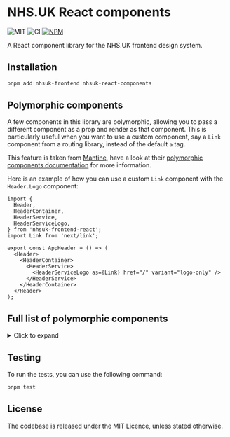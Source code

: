 # NHS.UK React components

![MIT](https://img.shields.io/badge/License-MIT-green?style=flat-square)
![CI](https://img.shields.io/github/actions/workflow/status/NHSDigital/nhsuk-react-components/build-test.yml?style=flat-square&label=Build%20and%20test)
<a href="https://www.npmjs.com/package/nhsuk-react-components">
![NPM](https://img.shields.io/npm/v/nhsuk-react-components?style=flat-square&label=Version)
</a>

A React component library for the NHS.UK frontend design system.

## Installation

```bash
pnpm add nhsuk-frontend nhsuk-react-components
```

## Polymorphic components

A few components in this library are polymorphic, allowing you to pass a different component as a prop and render as that component. This is particularly useful when you want to use a custom component, say a `Link` component from a routing library, instead of the default `a` tag.

This feature is taken from [Mantine](https://github.com/mantinedev/mantine), have a look at their [polymorphic components documentation](https://mantine.dev/guides/polymorphic/) for more information.

Here is an example of how you can use a custom `Link` component with the `Header.Logo` component:

```tsx
import {
  Header,
  HeaderContainer,
  HeaderService,
  HeaderServiceLogo,
} from 'nhsuk-frontend-react';
import Link from 'next/link';

export const AppHeader = () => (
  <Header>
    <HeaderContainer>
      <HeaderService>
        <HeaderServiceLogo as={Link} href="/" variant="logo-only" />
      </HeaderService>
    </HeaderContainer>
  </Header>
);
```

## Full list of polymorphic components

<details>
<summary>Click to expand</summary>

- `ActionLink`
- `BackLink`
- `Breadcrumb.BackLink`
- `Breadcrumb.ListItem`
- `Button`
- `Card.Image`
- `Card.Link`
- `ContentList.ListItem`
- `DoDontList.Label`
- `ErrorSummary.ListItem`
- `Fieldset.Legend`
- `Figure.Image`
- `Footer.ListItem`
- `Header.Logo`
- `Header.NavItem`
- `Header.TransactionLink`
- `Heading`
- `Link`
- `Pagination.Item`
- `SummaryList.Row.ActionLink`
- `Tabs.Title`
- `TaskList.Item.NameAndHint`
- `VisuallyHidden`
- `WarningCallout.Label`

</details>

## Testing

To run the tests, you can use the following command:

```bash
pnpm test
```

## License

The codebase is released under the MIT Licence, unless stated otherwise.
